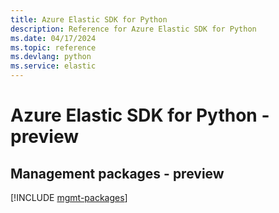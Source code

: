 ```yaml
---
title: Azure Elastic SDK for Python
description: Reference for Azure Elastic SDK for Python
ms.date: 04/17/2024
ms.topic: reference
ms.devlang: python
ms.service: elastic
---
```

# Azure Elastic SDK for Python - preview

## Management packages - preview
[!INCLUDE [mgmt-packages](elastic-mgmt-index.md)]